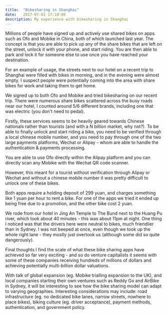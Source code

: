 ```yaml
---
title:  "Bikesharing in Shanghai"
date:   2017-07-02 17:10:00
description: My experience with bikesharing in Shanghai
---
```


Millions of people have signed up and actively use shared bikes on apps such as Ofo and Mobike in China, both of which launched last year. The concept is that you are able to pick up any of the share bikes that are left on the street, unlock it with your phone, and start riding. You are then able to park and lock it for someone else to use once you have reached your destination.

For an example of usage, the streets next to our hotel on a recent trip to Shanghai were filled with bikes in morning, and in the evening were almost empty. I suspect people were potentially coming into the area with share bikes for work and taking them to get home.

We signed up to both Ofo and Mobike and tried bikesharing on our recent trip. There were numerous share bikes scattered across the busy roads near our hotel, I counted around 5/6 different brands, including one that was electric (you don't need to pedal).

Firstly, these services seems to be heavily geared towards Chinese nationals rather than tourists (and with a N billion market, why not?). To be able to finally unlock and start riding a bike, you need to be verified through a local chinese mobile number, and you need to pay through one of the two large payments platforms, Wechat or Alipay - whom are able to handle the authentication & payments processing.

You are able to use Ofo directly within the Alipay platform and you can directly scan any Mobike with the Wechat QR code scanner.

However, this meant for a tourist without verification through Alipay or Wechat and without a chinese mobile number it was pretty difficult to unlock one of these bikes.

Both apps require a holding deposit of 299 yuan, and charges something like 1 yuan per hour to rent a bike. For one of the apps we tried it ended up being free due to a promotion, and the other bike cost 2 yuan.

We rode from our hotel in Jing An Temple to The Bund next to the Huang Pu river, which took about 40 minutes - this was about 11pm at night. One thing I noticed was that the drivers here were neutral to bikes, much friendlier than in Sydney. I was not beeped at once, even though we took up the whole right lane - they mostly just overtook us (although some did so quite dangerously).

Final thoughts
I find the scale of what these bike sharing apps have achieved so far very exciting - and so do venture capitalists it seems with some of these companies receiving hundreds of millions of dollars and achieving potentially multi-billion dollar valuations.

With talk of global expansion (eg. Mobike trialling expansion to the UK), and local companies starting their own ventures such as Reddy Go and AirBike in Sydney, it will be interesting to see how the bike sharing model can adapt to varying geographies. Interesting considerations may include: road infrastructure (eg. no dedicated bike lanes, narrow streets, nowhere to place bikes), biking culture (eg. driver acceptance), payment methods, authentication, and government policy.
